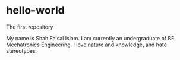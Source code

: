 # hello-world
The first repository

My name is Shah Faisal Islam. I am currently an undergraduate of BE Mechatronics Engineering. I love nature and knowledge, and hate stereotypes.
